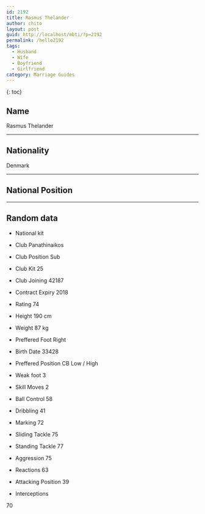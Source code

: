 ```yaml
---
id: 2192
title: Rasmus Thelander
author: chito
layout: post
guid: http://localhost/mbti/?p=2192
permalink: /hello2192
tags:
  - Husband
  - Wife
  - Boyfriend
  - Girlfriend
category: Marriage Guides
---
```



{: toc}


## Name  
Rasmus Thelander 

* * *

## Nationality  
Denmark 

* * *

## National Position 

* * *

## Random data 

  * National kit 
  * Club 
Panathinaikos 

  * Club Position 
Sub 

  * Club Kit 
25 

  * Club Joining 
42187 

  * Contract Expiry 
2018 

  * Rating 
74 

  * Height 
190 cm 

  * Weight 
87 kg 

  * Preffered Foot 
Right 

  * Birth Date 
33428 

  * Preffered Position 
CB Low / High 

  * Weak foot 
3 

  * Skill Moves 
2 

  * Ball Control 
58 

  * Dribbling 
41 

  * Marking 
72 

  * Sliding Tackle 
75 

  * Standing Tackle 
77 

  * Aggression 
75 

  * Reactions 
63 

  * Attacking Position 
39 

  * Interceptions 

70</ul>